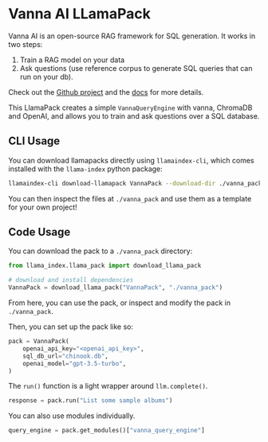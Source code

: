 # Vanna AI LLamaPack

Vanna AI is an open-source RAG framework for SQL generation. It works in two steps:

1. Train a RAG model on your data
2. Ask questions (use reference corpus to generate SQL queries that can run on your db).

Check out the [Github project](https://github.com/vanna-ai/vanna) and the [docs](https://vanna.ai/docs/) for more details.

This LlamaPack creates a simple `VannaQueryEngine` with vanna, ChromaDB and OpenAI, and allows you to train and ask questions over a SQL database.

## CLI Usage

You can download llamapacks directly using `llamaindex-cli`, which comes installed with the `llama-index` python package:

```bash
llamaindex-cli download-llamapack VannaPack --download-dir ./vanna_pack
```

You can then inspect the files at `./vanna_pack` and use them as a template for your own project!

## Code Usage

You can download the pack to a `./vanna_pack` directory:

```python
from llama_index.llama_pack import download_llama_pack

# download and install dependencies
VannaPack = download_llama_pack("VannaPack", "./vanna_pack")
```

From here, you can use the pack, or inspect and modify the pack in `./vanna_pack`.

Then, you can set up the pack like so:

```python
pack = VannaPack(
    openai_api_key="<openai_api_key>",
    sql_db_url="chinook.db",
    openai_model="gpt-3.5-turbo",
)
```

The `run()` function is a light wrapper around `llm.complete()`.

```python
response = pack.run("List some sample albums")
```

You can also use modules individually.

```python
query_engine = pack.get_modules()["vanna_query_engine"]
```
